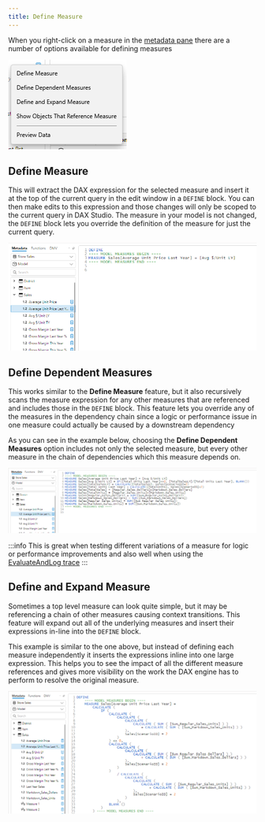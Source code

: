 ```yaml
---
title: Define Measure
---
```


When you right-click on a measure in the [metadata pane](../metadata-panes) there are a number of options available for defining measures

![](./define-measure.png)

## Define Measure
This will extract the DAX expression for the selected measure and insert it at the top of the current query in the edit window in a `DEFINE` block. You can then make edits to this expression and those changes will only be scoped to the current query in DAX Studio. The measure in your model is not changed, the `DEFINE` block lets you override the definition of the measure for just the current query. 

![](./define-measure-example.png)

## Define Dependent Measures
This works similar to the **Define Measure** feature, but it also recursively scans the measure expression for any other measures that are referenced and includes those in the `DEFINE` block. This feature lets you override any of the measures in the dependency chain since a logic or performance issue in one measure could actually be caused by a downstream dependency

As you can see in the example below, choosing the **Define Dependent Measures** option includes not only the selected measure, but every other measure in the chain of dependencies which this measure depends on.

![](./define-dependent-measure-example.png)

:::info
This is great when testing different variations of a measure for logic or performance improvements and also well when using the [EvaluateAndLog trace](../traces/evaluateandlog-trace)
:::

## Define and Expand Measure
Sometimes a top level measure can look quite simple, but it may be referencing a chain of other measures causing context transitions. This feature will expand out all of the underlying measures and insert their expressions in-line into the `DEFINE` block. 

This example is similar to the one above, but instead of defining each measure independently it inserts the expressions inline into one large expression. This helps you to see the impact of all the different measure references and gives more visibility on the work the DAX engine has to perform to resolve the original measure.

![](./define-and-expand-example.png)